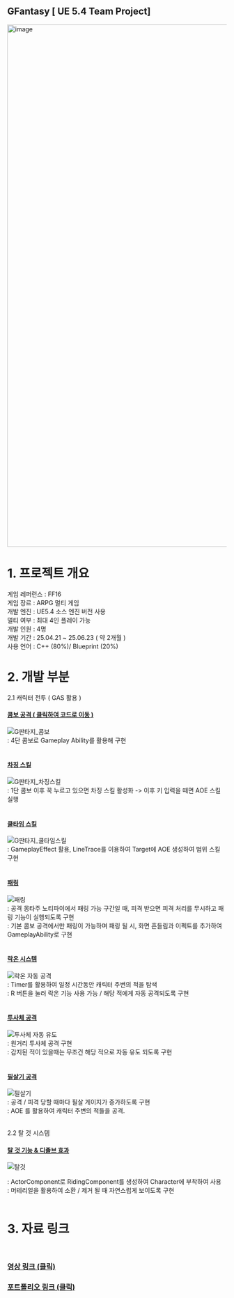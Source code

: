 ## GFantasy [ UE 5.4 Team Project]
<img width="1920" height="1200" alt="image" src="https://github.com/user-attachments/assets/1bf725a9-e0a1-4320-80ed-97d01259218e" />

# 1. 프로젝트 개요 

게임 레퍼런스 : FF16 <br>
게임 장르 : ARPG 멀티 게임 <br>
개발 엔진 : UE5.4 소스 엔진 버전 사용 <br>
멀티 여부 : 최대 4인 플레이 가능 <br>
개발 인원 : 4명 <br>
개발 기간 : 25.04.21 ~ 25.06.23 ( 약 2개월 ) <br>
사용 언어 : C++ (80%)/ Blueprint (20%) <br>


# 2. 개발 부분 

2.1 캐릭터 전투 ( GAS 활용 ) 
 #### [ 콤보 공격 ( 클릭하여 코드로 이동 ) ](https://github.com/durung8213/GFantasy/blob/main/Source/GFantasy/Private/GAS/GameplayAbility/GA_AttackCombo.cpp#L99) <br>
 ![G판타지_콤보](https://github.com/user-attachments/assets/df6e95c3-daef-4416-8f8f-0de8ada2fd10) <br>
    : 4단 콤보로 Gameplay Ability를 활용해 구현 <br><br>

 #### [ 차징 스킬 ](https://github.com/durung8213/GFantasy/blob/main/Source/GFantasy/Private/GAS/GameplayAbility/GA_AttackCombo.cpp#L412) <br>
 ![G판타지_차징스킬](https://github.com/user-attachments/assets/7b8b3027-f143-4ca7-bc04-1aae3a568b1c) <br>
    : 1단 콤보 이후 꾹 누르고 있으면 차징 스킬 활성화 -> 이후 키 입력을 떼면 AOE 스킬 실행 <br><br>
     
 #### [ 쿨타임 스킬 ](https://github.com/durung8213/GFantasy/blob/main/Source/GFantasy/Private/GAS/GameplayAbility/PlayerSkill/GA_RainAttack.cpp#L98) <br>
![G판타지_쿨타임스킬](https://github.com/user-attachments/assets/954007b9-eacb-4a30-b605-abde6b05373e) <br>
    : GameplayEffect 활용, LineTrace를 이용하여 Target에 AOE 생성하여 범위 스킬 구현 <br><br>

#### [ 패링 ](https://github.com/durung8213/GFantasy/blob/main/Source/GFantasy/Private/GAS/AttributeSet/GASCharacterAS.cpp#L224) <br>
![패링](https://github.com/user-attachments/assets/aa0ec428-839e-4092-bf46-fdc535842da5)<br>
: 공격 몽타주 노티파이에서 패링 가능 구간일 때, 피격 받으면 피격 처리를 무시하고 패링 기능이 실행되도록 구현 <br>
: 기본 콤보 공격에서만 패링이 가능하며 패링 될 시, 화면 흔들림과 이펙트를 추가하여 GameplayAbility로 구현 <br><br>
    
#### [ 락온 시스템 ](https://github.com/durung8213/GFantasy/blob/main/Source/GFantasy/Private/Character/GASPlayerCharacter.cpp#L1013) <br>
![락온 자동 공격](https://github.com/user-attachments/assets/fb4f44ac-b7b9-463d-b66c-7b0fea156cde) <br>
: Timer를 활용하여 일정 시간동안 캐릭터 주변의 적을 탐색 <br>
: R 버튼을 눌러 락온 기능 사용 가능 / 해당 적에게 자동 공격되도록 구현 <br><br>

#### [ 투사체 공격 ](https://github.com/durung8213/GFantasy/blob/main/Source/GFantasy/Private/GAS/GameplayAbility/GA_RangedCombo.cpp#L124) <br>
![투사체 자동 유도](https://github.com/user-attachments/assets/f183daae-a380-4921-a401-0cb2def67bcc)<br>
 : 원거리 투사체 공격 구현<br>
 : 감지된 적이 있을때는 무조건 해당 적으로 자동 유도 되도록 구현<br><br>

 #### [ 필살기 공격 ](https://github.com/durung8213/GFantasy/blob/main/Source/GFantasy/Private/GAS/GameplayAbility/PlayerSkill/GA_LimitBreak.cpp#L204) <br>
![필살기](https://github.com/user-attachments/assets/caae5a06-1d32-4a47-b027-b0f329175ce5) <br>
  : 공격 / 피격 당할 때마다 필살 게이지가 증가하도록 구현 <br>
  : AOE 를 활용하여 캐릭터 주변의 적들을 공격. <br><br>
 

2.2 탈 것 시스템

#### [ 탈 것 기능 & 디졸브 효과 ](https://github.com/durung8213/GFantasy/blob/main/Source/GFantasy/Private/Actor/Riding/RidingComponent.cpp#L29) <br>
![탈것](https://github.com/user-attachments/assets/888e1bdc-68fc-440b-b233-b160d4d712ff)<br>

: ActorComponent로 RidingComponent를 생성하여 Character에 부착하여 사용 <br>
: 머테리얼을 활용하여 소환 / 제거 될 때 자연스럽게 보이도록 구현 <br><br>




# 3. 자료 링크 <br><br>

### [ 영상 링크 (클릭) ](https://youtu.be/Nfqxik0QWBo) <br>

### [ 포트폴리오 링크 (클릭) ](https://drive.google.com/file/d/1ZnebToaCGHJkmClal0KDEfAmYeGXMyhN/view?usp=drive_link) <br><br>


